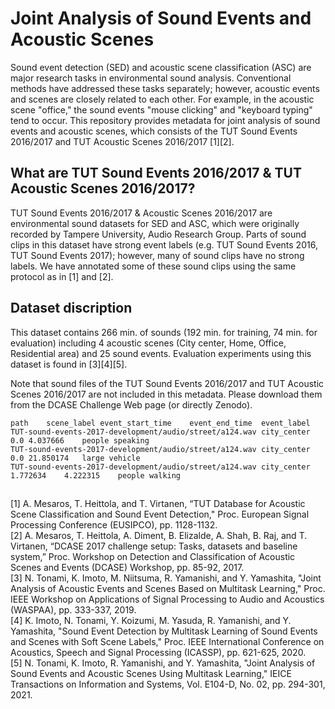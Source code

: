 # Joint Analysis of Sound Events and Acoustic Scenes

Sound event detection (SED) and acoustic scene classification (ASC) are major research tasks in environmental sound analysis. Conventional methods have addressed these tasks separately; however, acoustic events and scenes are closely related to each other. For example, in the acoustic scene "office," the sound events "mouse clicking" and "keyboard typing" tend to occur. This repository provides metadata for joint analysis of sound events and acoustic scenes, which consists of the TUT Sound Events 2016/2017 and TUT Acoustic Scenes 2016/2017 [1][2].

## What are TUT Sound Events 2016/2017 & TUT Acoustic Scenes 2016/2017?

TUT Sound Events 2016/2017 & Acoustic Scenes 2016/2017 are environmental sound datasets for SED and ASC, which were originally recorded by Tampere University, Audio Research Group. Parts of sound clips in this dataset have strong event labels (e.g. TUT Sound Events 2016, TUT Sound Events 2017); however, many of sound clips have no strong labels. We have annotated some of these sound clips using the same protocol as in [1] and [2]. 

## Dataset discription

This dataset contains 266 min. of sounds (192 min. for training, 74 min. for evaluation) including 4 acoustic scenes (City center, Home, Office, Residential area) and 25 sound events. Evaluation experiments using this dataset is found in [3][4][5]. 

Note that sound files of the TUT Sound Events 2016/2017 and TUT Acoustic Scenes 2016/2017 are not included in this metadata. Please download them from the DCASE Challenge Web page (or directly Zenodo).



```
path	scene_label	event_start_time	event_end_time	event_label
TUT-sound-events-2017-development/audio/street/a124.wav	city_center	0.0	4.037666	people speaking
TUT-sound-events-2017-development/audio/street/a124.wav	city_center	0.0	21.850174	large vehicle
TUT-sound-events-2017-development/audio/street/a124.wav	city_center	1.772634	4.222315	people walking
```

##

[1]  A. Mesaros, T. Heittola, and T. Virtanen, “TUT Database for Acoustic Scene Classification and Sound Event Detection," Proc. European Signal Processing Conference (EUSIPCO), pp. 1128-1132.  
[2]  A. Mesaros, T. Heittola, A. Diment, B. Elizalde, A. Shah, B. Raj, and T. Virtanen, “DCASE 2017 challenge setup: Tasks, datasets and baseline system,” Proc. Workshop on Detection and Classification of Acoustic Scenes and Events (DCASE) Workshop, pp. 85-92, 2017.   
[3] N. Tonami, K. Imoto, M. Niitsuma, R. Yamanishi, and Y. Yamashita, "Joint Analysis of Acoustic Events and Scenes Based on Multitask Learning," Proc. IEEE Workshop on Applications of Signal Processing to Audio and Acoustics (WASPAA), pp. 333-337, 2019.  
[4] K. Imoto, N. Tonami, Y. Koizumi, M. Yasuda, R. Yamanishi, and Y. Yamashita, "Sound Event Detection by Multitask Learning of Sound Events and Scenes with Soft Scene Labels," Proc. IEEE International Conference on Acoustics, Speech and Signal Processing (ICASSP), pp. 621-625, 2020.  
[5] N. Tonami, K. Imoto, R. Yamanishi, and Y. Yamashita, "Joint Analysis of Sound Events and Acoustic Scenes Using Multitask Learning," IEICE Transactions on Information and Systems, Vol. E104-D, No. 02, pp. 294-301, 2021.
